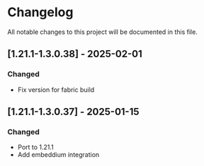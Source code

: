# Changelog
All notable changes to this project will be documented in this file.

## [1.21.1-1.3.0.38] - 2025-02-01
### Changed
 - Fix version for fabric build

## [1.21.1-1.3.0.37] - 2025-01-15
### Changed
 - Port to 1.21.1
 - Add embeddium integration